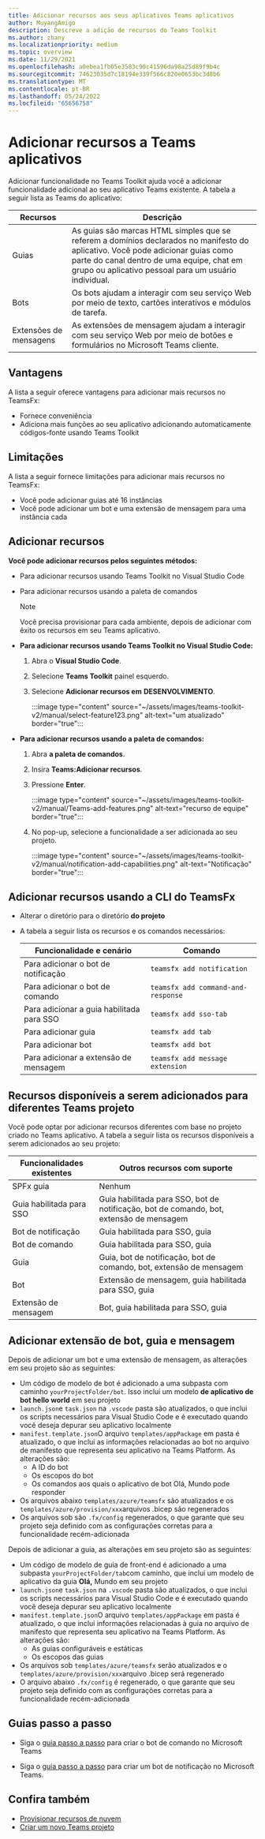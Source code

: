 ```yaml
---
title: Adicionar recursos aos seus aplicativos Teams aplicativos
author: MuyangAmigo
description: Descreve a adição de recursos do Teams Toolkit
ms.author: zhany
ms.localizationpriority: medium
ms.topic: overview
ms.date: 11/29/2021
ms.openlocfilehash: a0ebea1fb05e3583c90c41596da98a25d89f9b4c
ms.sourcegitcommit: 74623035d7c18194e339f566c820e0653bc3d8b6
ms.translationtype: MT
ms.contentlocale: pt-BR
ms.lasthandoff: 05/24/2022
ms.locfileid: "65656758"
---
```

# <a name="add-capabilities-to-teams-apps"></a>Adicionar recursos a Teams aplicativos

Adicionar funcionalidade no Teams Toolkit ajuda você a adicionar funcionalidade adicional ao seu aplicativo Teams existente. A tabela a seguir lista as Teams do aplicativo:

|**Recursos**|**Descrição**|
|--------|-------------|
| Guias |  As guias são marcas HTML simples que se referem a domínios declarados no manifesto do aplicativo. Você pode adicionar guias como parte do canal dentro de uma equipe, chat em grupo ou aplicativo pessoal para um usuário individual.|
| Bots |  Os bots ajudam a interagir com seu serviço Web por meio de texto, cartões interativos e módulos de tarefa.|
| Extensões de mensagens | As extensões de mensagem ajudam a interagir com seu serviço Web por meio de botões e formulários no Microsoft Teams cliente.|

## <a name="advantages"></a>Vantagens

A lista a seguir oferece vantagens para adicionar mais recursos no TeamsFx:

* Fornece conveniência
* Adiciona mais funções ao seu aplicativo adicionando automaticamente códigos-fonte usando Teams Toolkit

## <a name="limitations"></a>Limitações

A lista a seguir fornece limitações para adicionar mais recursos no TeamsFx:

* Você pode adicionar guias até 16 instâncias
* Você pode adicionar um bot e uma extensão de mensagem para uma instância cada

## <a name="add-capabilities"></a>Adicionar recursos

**Você pode adicionar recursos pelos seguintes métodos:**

* Para adicionar recursos usando Teams Toolkit no Visual Studio Code
* Para adicionar recursos usando a paleta de comandos

  > [!Note]
  > Você precisa provisionar para cada ambiente, depois de adicionar com êxito os recursos em seu Teams aplicativo.

* **Para adicionar recursos usando Teams Toolkit no Visual Studio Code:**

   1. Abra o **Visual Studio Code**.
   1. Selecione **Teams Toolkit** painel esquerdo.
   1. Selecione **Adicionar recursos em** **DESENVOLVIMENTO**.

       :::image type="content" source="~/assets/images/teams-toolkit-v2/manual/select-feature123.png" alt-text="um atualizado" border="true":::

* **Para adicionar recursos usando a paleta de comandos:**

   1. Abra **a paleta de comandos**.
   1. Insira **Teams:Adicionar recursos**.
   1. Pressione **Enter**.

       :::image type="content" source="~/assets/images/teams-toolkit-v2/manual/Teams-add-features.png" alt-text="recurso de equipe" border="true":::

   1. No pop-up, selecione a funcionalidade a ser adicionada ao seu projeto.

       :::image type="content" source="~/assets/images/teams-toolkit-v2/manual/notification-add-capabilities.png" alt-text="Notificação" border="true":::

## <a name="add-capabilities-using-teamsfx-cli"></a>Adicionar recursos usando a CLI do TeamsFx

* Alterar o diretório para o diretório **do projeto**
* A tabela a seguir lista os recursos e os comandos necessários:

  |Funcionalidade e cenário| Comando|
  |-----------------------|----------|
  |Para adicionar o bot de notificação |`teamsfx add notification `|
  |Para adicionar o bot de comando |`teamsfx add command-and-response `|
  |Para adicionar a guia habilitada para SSO |`teamsfx add sso-tab`|
  |Para adicionar guia |`teamsfx add tab`|
  |Para adicionar bot |`teamsfx add bot`|
  |Para adicionar a extensão de mensagem |`teamsfx add message extension`|

## <a name="available-capabilities-to-add-for-different-teams-project"></a>Recursos disponíveis a serem adicionados para diferentes Teams projeto

Você pode optar por adicionar recursos diferentes com base no projeto criado no Teams aplicativo.
A tabela a seguir lista os recursos disponíveis a serem adicionados ao seu projeto:

|Funcionalidades existentes|Outros recursos com suporte|
|--------------------|--------------------|
|SPFx guia |Nenhum|
|Guia habilitada para SSO |Guia habilitada para SSO, bot de notificação, bot de comando, bot, extensão de mensagem|
|Bot de notificação |Guia habilitada para SSO, guia|
|Bot de comando |Guia habilitada para SSO, guia|
|Guia |Guia, bot de notificação, bot de comando, bot, extensão de mensagem|
|Bot |Extensão de mensagem, guia habilitada para SSO, guia|
|Extensão de mensagem |Bot, guia habilitada para SSO, guia |

## <a name="add-bot-tab-and-message-extension"></a>Adicionar extensão de bot, guia e mensagem

Depois de adicionar um bot e uma extensão de mensagem, as alterações em seu projeto são as seguintes:

* Um código de modelo de bot é adicionado a uma subpasta com caminho `yourProjectFolder/bot`. Isso inclui um modelo **de aplicativo de bot hello world** em seu projeto
* `launch.json`e `task.json` na `.vscode` pasta são atualizados, o que inclui os scripts necessários para Visual Studio Code e é executado quando você deseja depurar seu aplicativo localmente
* `manifest.template.json`O arquivo `templates/appPackage`  em pasta é atualizado, o que inclui as informações relacionadas ao bot no arquivo de manifesto que representa seu aplicativo na Teams Platform. As alterações são:
  * A ID do bot
  * Os escopos do bot
  * Os comandos aos quais o aplicativo de bot Olá, Mundo pode responder
* Os arquivos abaixo `templates/azure/teamsfx` são atualizados e os `templates/azure/provision/xxx`arquivos .bicep são regenerados
* Os arquivos sob são `.fx/config` regenerados, o que garante que seu projeto seja definido com as configurações corretas para a funcionalidade recém-adicionada

Depois de adicionar a guia, as alterações em seu projeto são as seguintes:

* Um código de modelo de guia de front-end é adicionado a uma subpasta `yourProjectFolder/tab`com caminho, que inclui um modelo de aplicativo da guia **Olá,** Mundo em seu projeto
* `launch.json`e `task.json` na `.vscode` pasta são atualizados, o que inclui os scripts necessários para Visual Studio Code e é executado quando você deseja depurar seu aplicativo localmente
* `manifest.template.json`O arquivo `templates/appPackage`  em pasta é atualizado, o que inclui informações relacionadas à guia no arquivo de manifesto que representa seu aplicativo na Teams Platform. As alterações são:
  * As guias configuráveis e estáticas
  * Os escopos das guias
* Os arquivos sob `templates/azure/teamsfx` serão atualizados e o `templates/azure/provision/xxx`arquivo .bicep será regenerado
* O arquivo abaixo `.fx/config` é regenerado, o que garante que seu projeto seja definido com as configurações corretas para a funcionalidade recém-adicionada

## <a name="step-by-step-guide"></a>Guias passo a passo

* Siga o [guia passo a passo](../sbs-gs-commandbot.yml) para criar o bot de comando no Microsoft Teams

* Siga o [guia passo a passo](../sbs-gs-notificationbot.yml) para criar um bot de notificação no Microsoft Teams.

## <a name="see-also"></a>Confira também

* [Provisionar recursos de nuvem](provision.md)
* [Criar um novo Teams projeto](create-new-project.md)
